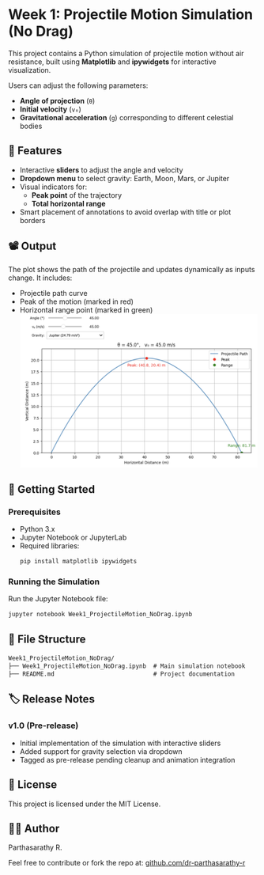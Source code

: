 # Week 1: Projectile Motion Simulation (No Drag)

This project contains a Python simulation of projectile motion without air resistance, built using **Matplotlib** and **ipywidgets** for interactive visualization.

Users can adjust the following parameters:

- **Angle of projection** (`θ`)
- **Initial velocity** (`v₀`)
- **Gravitational acceleration** (`g`) corresponding to different celestial bodies

## 🌟 Features

- Interactive **sliders** to adjust the angle and velocity
- **Dropdown menu** to select gravity: Earth, Moon, Mars, or Jupiter
- Visual indicators for:
  - **Peak point** of the trajectory
  - **Total horizontal range**
- Smart placement of annotations to avoid overlap with title or plot borders

## 📽️ Output

The plot shows the path of the projectile and updates dynamically as inputs change. It includes:

- Projectile path curve
- Peak of the motion (marked in red)
- Horizontal range point (marked in green)
![Projectile Motion Simulation](screenshot.png)


## 🚀 Getting Started

### Prerequisites

- Python 3.x
- Jupyter Notebook or JupyterLab
- Required libraries:
  ```bash
  pip install matplotlib ipywidgets
  ```

### Running the Simulation

Run the Jupyter Notebook file:

```bash
jupyter notebook Week1_ProjectileMotion_NoDrag.ipynb
```

## 📁 File Structure

```
Week1_ProjectileMotion_NoDrag/
├── Week1_ProjectileMotion_NoDrag.ipynb  # Main simulation notebook
├── README.md                            # Project documentation
```

## 🏷️ Release Notes

### v1.0 (Pre-release)

- Initial implementation of the simulation with interactive sliders
- Added support for gravity selection via dropdown
- Tagged as pre-release pending cleanup and animation integration

## 📜 License

This project is licensed under the MIT License.

## 👨‍💻 Author

Parthasarathy R.

Feel free to contribute or fork the repo at: [github.com/dr-parthasarathy-r](https://github.com/dr-parthasarathy-r)

